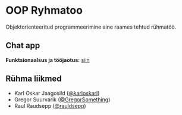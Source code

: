 # OOP Ryhmatoo
Objektorienteeritud programmeerimine aine raames tehtud rühmatöö.

## Chat app
**Funktsionaalsus ja tööjaotus:** [siin](PLAAN.md) 

## Rühma liikmed
- Karl Oskar Jaagosild ([@karloskarl](https://github.com/karloskarl))
- Gregor Suurvarik ([@GregorSomething](https://github.com/GregorSomething))
- Raul Raudsepp ([@rauldsepp](https://github.com/rauldsepp))

